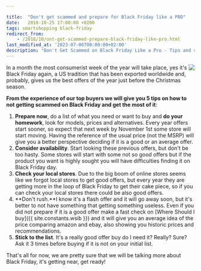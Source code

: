 ```yaml
---

title:  "Don't get scammed and prepare for Black Friday like a PRO"
date:   2018-10-25 17:00:00 +0200
tags: smartshopping black-friday
redirect_from:
    - /2018/10/ont-get-scammed-prepare-black-friday-like-pro.html
last_modified_at: '2023-07-06T00:00:00+02:00'
description: "Don't Get Scammed on Black Friday Like a Pro - Tips and strategies to avoid scams and make the most of Black Friday deals."
---
```

<img style="float: right;" src="https://i.imgur.com/UrhObsJ.jpg">

In a month the most consumerist week of the year will take place, yes it's Black Friday again, a US tradition that has been exported worldwide and, probably, gives us the best offers of the year just before the Christmas season.

**From the experience of our top buyers we will give you 5 tips on how to not getting scammed on Black Friday and get the most of it**:

1. **Prepare now**, do a list of what you need or want to buy and **do your homework**, look for models, prices and alternatives. Every year offers start sooner, so expect that next week by November 1st some store will start moving. Having the reference of the usual price (not the MSRP) will give you a better perspective deciding if it is a good or an average offer.
2. **Consider availability**. Start looking these previous offers, but don't be too hasty. Some stores will start with some not so good offers but if the product you want is highly sought you will have difficulties finding it on Black Friday day.
3. **Check your local stores**. Due to the big boom of online stores seems like we forgot local stores to get good offers, but every year they are getting more in the loop of Black Friday to get their cake piece, so if you can check your local stores there could be also good offers.
4. **Don't rush.**I know it's a flash offer and it will go away soon, but it's better to not have something that getting something useless. Even if you did not prepare if it is a good offer make a fast check on [Where Should I buy]({{ site.constants.wsib }}) and it will give you an average idea of the price comparing amazon and ebay, also showing you historic prices and recommendations.
5. **Stick to the list**. It's a really good offer buy do I need it? Really? Sure? Ask it 3 times before buying if it is not on your initial list.

That's all for now, we are pretty sure that we will be talking more about Black Friday, it's getting near, get ready!
